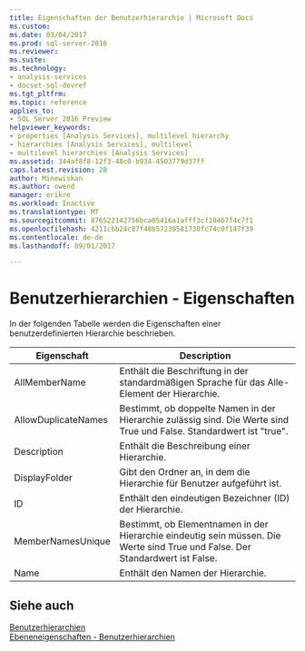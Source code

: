 ```yaml
---
title: Eigenschaften der Benutzerhierarchie | Microsoft Docs
ms.custom: 
ms.date: 03/04/2017
ms.prod: sql-server-2016
ms.reviewer: 
ms.suite: 
ms.technology:
- analysis-services
- docset-sql-devref
ms.tgt_pltfrm: 
ms.topic: reference
applies_to:
- SQL Server 2016 Preview
helpviewer_keywords:
- properties [Analysis Services], multilevel hierarchy
- hierarchies [Analysis Services], multilevel
- multilevel hierarchies [Analysis Services]
ms.assetid: 344af8f8-12f3-48c0-b934-4503779d37ff
caps.latest.revision: 28
author: Minewiskan
ms.author: owend
manager: erikre
ms.workload: Inactive
ms.translationtype: MT
ms.sourcegitcommit: 876522142756bca05416a1afff3cf10467f4c7f1
ms.openlocfilehash: 4211cbb24c87f48b57239581730fc74c0f147f39
ms.contentlocale: de-de
ms.lasthandoff: 09/01/2017

---
```

# <a name="user-hierarchies---properties"></a>Benutzerhierarchien - Eigenschaften
  In der folgenden Tabelle werden die Eigenschaften einer benutzerdefinierten Hierarchie beschrieben.  
  
|Eigenschaft|Description|  
|--------------|-----------------|  
|AllMemberName|Enthält die Beschriftung in der standardmäßigen Sprache für das Alle-Element der Hierarchie.|  
|AllowDuplicateNames|Bestimmt, ob doppelte Namen in der Hierarchie zulässig sind. Die Werte sind True und False. Standardwert ist "true".|  
|Description|Enthält die Beschreibung einer Hierarchie.|  
|DisplayFolder|Gibt den Ordner an, in dem die Hierarchie für Benutzer aufgeführt ist.|  
|ID|Enthält den eindeutigen Bezeichner (ID) der Hierarchie.|  
|MemberNamesUnique|Bestimmt, ob Elementnamen in der Hierarchie eindeutig sein müssen. Die Werte sind True und False. Der Standardwert ist False.|  
|Name|Enthält den Namen der Hierarchie.|  
  
## <a name="see-also"></a>Siehe auch  
 [Benutzerhierarchien](../../analysis-services/multidimensional-models-olap-logical-dimension-objects/user-hierarchies.md)   
 [Ebeneneigenschaften - Benutzerhierarchien](../../analysis-services/multidimensional-models-olap-logical-dimension-objects/user-hierarchies-level-properties.md)  
  
  

